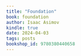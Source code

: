 ```yaml
---
title: "Foundation"
book: foundation
author: Isaac Asimov
kindle: true
date: 2024-04-03
tags: posts
bookshop_id: 9780380440658
---
```

